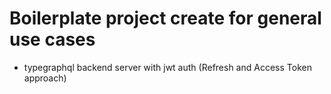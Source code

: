 # Boilerplate project create for general use cases

- typegraphql backend server with jwt auth (Refresh and Access Token approach)

